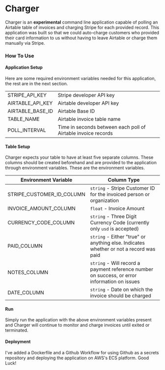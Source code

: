 # Charger
Charger is an **experimental** command line application capable of polling an Airtable table of invoices and charging Stripe for each provided record. This application was built so that we could auto-charge customers who provided their card information to us without having to leave Airtable or charge them manually via Stripe.

### How To Use
#### Application Setup
Here are some required environment variables needed for this application, the rest are in the next section.

| | |
| ------------- | ------------- |
| STRIPE_API_KEY | Stripe developer API key |
| AIRTABLE_API_KEY |  Airtable developer API key |
| AIRTABLE_BASE_ID |  Airtable Base ID |
| TABLE_NAME | Airtable invoice table name |
| POLL_INTERVAL | Time in seconds between each poll of Airtable invoice records|

#### Table Setup
Charger expects your table to have at least five separate columns. These columns should be created beforehand and are provided to the application through environment variables. These are the environment variables.

| Environment Variable | Column Type|
| ------------- | ------------- |
| STRIPE_CUSTOMER_ID_COLUMN | `string` - Stripe Customer ID for the invoiced person or organization |
| INVOICE_AMOUNT_COLUMN | `float` - Invoice Amount | 
| CURRENCY_CODE_COLUMN | `string` - Three Digit Currency Code (currently only `usd` is accepted)| 
| PAID_COLUMN | `string` - Either "true" or anything else. Indicates whether or not a record was paid |
| NOTES_COLUMN | `string` - Will record a payment reference number on success, or error information on issues |
| DATE_COLUMN | `string` -  Date on which the invoice should be charged |


#### Run
Simply run the application with the above environment variables present and Charger will continue to monitor and charge invoices until exited or terminated.

#### Deployment
I've added a Dockerfile and a Github Workflow for using Github as a secrets repository and deploying the application on AWS's ECS platform. Good Luck!
